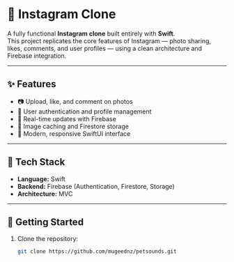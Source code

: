 # 📸 Instagram Clone

A fully functional **Instagram clone** built entirely with **Swift**.  
This project replicates the core features of Instagram — photo sharing, likes, comments, and user profiles — using a clean architecture and Firebase integration.

---

## ✨ Features

- 📷 Upload, like, and comment on photos  
- 👤 User authentication and profile management  
- 💬 Real-time updates with Firebase  
- 💾 Image caching and Firestore storage  
- 🎨 Modern, responsive SwiftUI interface  

---

## 🧰 Tech Stack

- **Language:** Swift   
- **Backend:** Firebase (Authentication, Firestore, Storage)  
- **Architecture:** MVC  

---

## 🚀 Getting Started

1. Clone the repository:  
   ```bash
   git clone https://github.com/mugeednz/petsounds.git
